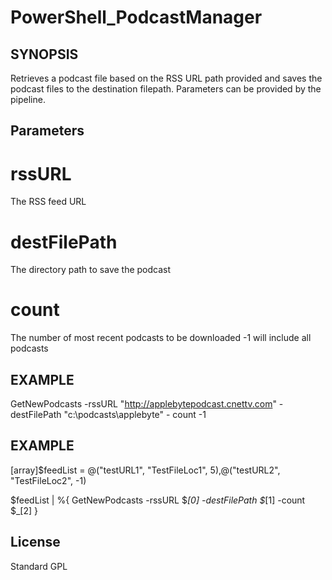 PowerShell_PodcastManager
========================

SYNOPSIS
--------
Retrieves a podcast file based on the RSS URL path provided and saves the podcast files to the destination filepath. Parameters can be provided by the pipeline.

Parameters
----------

# rssURL

The RSS feed URL

# destFilePath

The directory path to save the podcast

# count

The number of most recent podcasts to be downloaded
-1 will include all podcasts

EXAMPLE
--------
GetNewPodcasts -rssURL "http://applebytepodcast.cnettv.com" -destFilePath "c:\podcasts\applebyte" - count -1

EXAMPLE
--------
[array]$feedList =  @("testURL1", "TestFileLoc1", 5),@("testURL2", "TestFileLoc2", -1)

$feedList | %{ GetNewPodcasts -rssURL $_[0] -destFilePath $_[1] -count $_[2] }


License
-------
Standard GPL